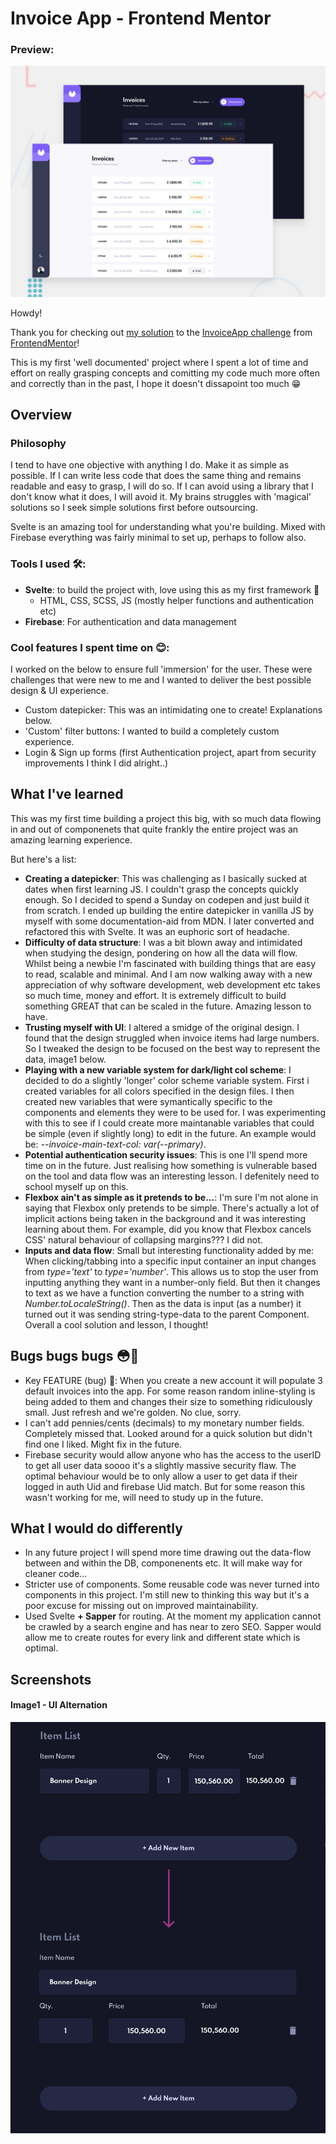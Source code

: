 
# Invoice App - Frontend Mentor

### Preview:
![Image1: Invoice Items](./public/assets/preview.jpg)

Howdy!

Thank you for checking out [my solution](https://www.frontendmentor.io/solutions/invoice-app-using-svelte-and-firebase-with-custom-datepicker--vXsj8Kef) to the [InvoiceApp challenge](https://www.frontendmentor.io/challenges/invoice-app-i7KaLTQjl) from [FrontendMentor](https://www.frontendmentor.io)!

This is my first 'well documented' project where I spent a lot of time and effort on really grasping concepts and comitting my code much more often and correctly than in the past, I hope it doesn't dissapoint too much 😁

## Overview

### Philosophy
I tend to have one objective with anything I do. Make it as simple as possible. If  I can write less code that does the same thing and remains readable and easy to grasp, I will do so. If I can avoid using a library that I don't know what it does, I will avoid it. My brains struggles with 'magical' solutions so I seek simple solutions first before outsourcing. 

Svelte is an amazing tool for understanding what you're building. Mixed with Firebase everything was fairly minimal to set up, perhaps to follow also.

### Tools I used 🛠:

- **Svelte**: to build the project with, love using this as my first framework 🥰
    - HTML, CSS, SCSS, JS (mostly helper functions and authentication etc)
- **Firebase**: For authentication and data management

### Cool features I spent time on 😊:

I worked on the below to ensure full 'immersion' for the user. These were challenges that were new to me 
and I wanted to deliver the best possible design & UI experience. 

- Custom datepicker: This was an intimidating one to create! Explanations below.
- 'Custom' filter buttons: I wanted to build a completely custom experience.
- Login & Sign up forms (first Authentication project, apart from security improvements I think I did alright..)

## What I've learned

This was my first time building a project this big, with so much data flowing in and out of componenets 
that quite frankly the entire project was an amazing learning experience.

But here's a list:
- **Creating a datepicker**: This was challenging as I basically sucked at dates when first learning JS. I couldn't grasp the concepts quickly enough. So I decided to spend a Sunday on codepen and just build it from scratch. I ended up building the entire datepicker in vanilla JS by myself with some documentation-aid from MDN. I later converted and refactored this with Svelte. It was an euphoric sort of headache.
- **Difficulty of data structure**: I was a bit blown away and intimidated when studying the design, pondering on how all the data will flow. Whilst being a newbie I'm fascinated with building things that are easy to read, scalable and minimal. And I am now walking away with a new appreciation of why software development, web development etc takes so much time, money and effort. It is extremely difficult to build something GREAT that can be scaled in the future. Amazing lesson to have.
- **Trusting myself with UI**: I altered a smidge of the original design. I found that the design struggled when invoice items had large numbers. So I tweaked the design to be focused on the best way to represent the data, image1 below.
- **Playing with a new variable system for dark/light col scheme**: I decided to do a slightly 'longer' color scheme variable system. First i created variables for all colors specified in the design files. I then created new variables that were symantically specific to the components and elements they were to be used for. I was experimenting with this to see if I could create more maintanable variables that could be simple (even if slightly long) to edit in the future. An example would be: *--invoice-main-text-col: var(--primary)*.
- **Potential authentication security issues**: This is one I'll spend more time on in the future. Just realising how something is vulnerable based on the tool and data flow was an interesting lesson. I defenitely need to school myself up on this.
- **Flexbox ain't as simple as it pretends to be...**: I'm sure I'm not alone in saying that Flexbox only pretends to be simple. There's actually a lot of implicit actions being taken in the background and it was interesting learning about them. For example, did you know that Flexbox cancels CSS' natural behaviour of collapsing margins??? I did not. 
- **Inputs and data flow**: Small but interesting functionality added by me: When clicking/tabbing into a specific input container an input changes from *type='text'* to *type='number'*. This allows us to stop the user from inputting anything they want in a number-only field. But then it changes to text as we have a function converting the number to a string with *Number.toLocaleString()*. Then as the data is input (as a number) it turned out it was sending string-type-data to the parent Component. Overall a cool solution and lesson, I thought!

## Bugs bugs bugs 😳🐛

- Key FEATURE (bug) 🤩: When you create a new account it will populate 3 default
  invoices into the app. For some reason random inline-styling is being added to
  them and changes their size to something ridiculously small. Just refresh and
  we're golden. No clue, sorry.
- I can't add pennies/cents (decimals) to my monetary number fields. Completely missed that. Looked around for a quick solution but didn't find one I liked. Might fix in the future.
- Firebase security would allow anyone who has the access to the userID to get
  all user data soooo it's a slightly massive security flaw. The optimal
  behaviour would be to only allow a user to get data if their logged in auth
  Uid and firebase Uid match. But for some reason this wasn't working for me,
  will need to study up in the future.


## What I would do differently

- In any future project I will spend more time drawing out the data-flow between and within the DB, componenents etc. It will make way for cleaner code...
- Stricter use of components. Some reusable code was never turned into components in this project. I'm still new to thinking this way but it's a poor excuse for missing out on improved maintainability.
- Used Svelte **+ Sapper** for routing. At the moment my application cannot be crawled by a search engine and has near to zero SEO. Sapper would allow me to create routes for every link and different state which is optimal.
## Screenshots

#### Image1 - UI Alternation

![Image1: Invoice Items](./public/assets/invoiceItemBeforeAfter.png)
